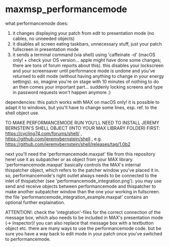 # maxmsp_performancemode

what performancemode does:
1. it changes displaying your patch from edit to presentation mode (no cables, no unneeded objects)
2. it disables all screen eating taskbars, unnecessary stuff, just your patch fullscreen in presentation mode
3. it sends a terminal command (via shell) using 'caffeinate -d' (macOS only! + check your OS version... apple might have done some changes; there are tons of forum reports about this). this disables your lockscreen and your screensaver until performance mode is undone and you've returned to edit mode (without having anything to change in your energy settings). so, imagine you're on stage with 10 minutes of nothing to do an then comes your important part... suddenly locking screens and type in password requests won't happen anymore :)

dependencies:
this patch works with MAX on macOS only! it is possible to adapt it to windows, but you'll have to change some lines, esp. ref. to the shell object use.

TO MAKE PERFORMANCEMODE RUN YOU'LL NEED TO INSTALL JEREMY BERNSTEIN'S SHELL OBJECT (INTO YOUR MAX LIBRARY FOLDER) FIRST:
https://cycling74.com/forums/shell/ , https://github.com/jeremybernstein/shell , e.g. https://github.com/jeremybernstein/shell/releases/tag/1.0b2 

next you'll need the 'performancemode.maxpat' file from this repository here!
use it as subpatcher or as object from your MAX library. 'performancemode.maxpat' basically controls the MAX's internal thispatcher object, which refers to the patcher window you've placed it in. so, performancemode's right outlet always needs to be connected to the inlet of thispatcher (see 'performancemode_integration.png'). you may use send and receive objects between performancemode and thispatcher to make another subpatcher window than the one your working in fullscreen. the file 'performancemode_integration_example.maxpat' contains an optional further explaination.

ATTENTION!: check the 'integration'-files for the correct connection of the message box, which also needs to be included in MAX's presentation mode (-> Inspector)! you can also replace that message box with a textbutton object etc. there are many ways to use the performancemode code. but be sure you have a way back to edit mode in your patch once you've switched to performancemode.
